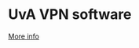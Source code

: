 # UvA VPN software

[More info](http://staff.uva.nl/a-z/content/working-from-home-uva-vpn/working-from-home-uva-vpn.html)
